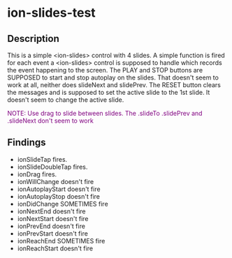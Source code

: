 # ion-slides-test
<h2>Description</h2>
  <p>This is a simple &lt;ion-slides&gt; control with 4 slides.
     A simple function is fired for each event a &lt;ion-slides&gt;
     control is supposed to handle which records the event happening
     to the screen. The PLAY and STOP buttons are SUPPOSED to start and
     stop autoplay on the slides. That doesn't seem to work at all, neither
     does slideNext and slidePrev. The RESET button clears the messages and is
     supposed to set the active slide to the 1st slide. It doesn't seem to
     change the active slide.
  </p>
  <p style="color:purple">NOTE: Use drag to slide between slides. The .slideTo .slidePrev and .slideNext
    don't seem to work
  </p>
  <h2>Findings</h2>
  <ul>
    <li>ionSlideTap fires.</li>
    <li>ionSlideDoubleTap fires.</li>
    <li>ionDrag fires.</li>
    <li>ionWillChange doesn't fire</li>
    <li>ionAutoplayStart doesn't fire</li>
    <li>ionAutoplayStop doesn't fire</li>
    <li>ionDidChange SOMETIMES fire</li>
    <li>ionNextEnd doesn't fire</li>
    <li>ionNextStart doesn't fire</li>
    <li>ionPrevEnd doesn't fire</li>
    <li>ionPrevStart doesn't fire</li>
    <li>ionReachEnd SOMETIMES fire</li>
    <li>ionReachStart doesn't fire</li>
  </ul>
